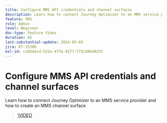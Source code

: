```yaml
---
title: Configure MMS API credentials and channel surfaces
description: Learn how to connect Journey Optimizer to an MMS service provider and how to create an MMS channel surface.
feature: SMS
role: Admin
level: Beginner
doc-type: Feature Video
duration: 85
last-substantial-update: 2024-05-03
jira: KT-15386
exl-id: cc02dacd-522a-47fa-9277-f73c896dd25f
---
```

# Configure MMS API credentials and channel surfaces

Learn how to connect Journey Optimizer to an MMS service provider and how to create an MMS channel surface.

>[!VIDEO](https://video.tv.adobe.com/v/3428872/?learn=on)
